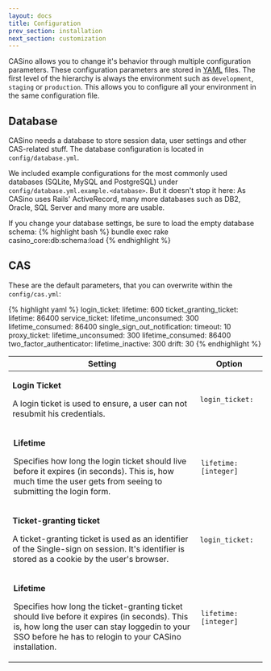 ```yaml
---
layout: docs
title: Configuration
prev_section: installation
next_section: customization
---
```


CASino allows you to change it's behavior through multiple configuration parameters. These configuration parameters are stored in [YAML](http://en.wikipedia.org/wiki/YAML) files. The first level of the hierarchy is always the environment such as `development`, `staging` or `production`. This allows you to configure all your environment in the same configuration file.

## Database

CASino needs a database to store session data, user settings and other CAS-related stuff. The database configuration is located in `config/database.yml`.

We included example configurations for the most commonly used databases (SQLite, MySQL and PostgreSQL) under `config/database.yml.example.<database>`. But it doesn't stop it here: As CASino uses Rails' ActiveRecord, many more databases such as DB2, Oracle, SQL Server and many more are usable.

If you change your database settings, be sure to load the empty database schema:
{% highlight bash %}
bundle exec rake casino_core:db:schema:load
{% endhighlight %}

## CAS

These are the default parameters, that you can overwrite within the `config/cas.yml`:

{% highlight yaml %}
login_ticket:
  lifetime: 600
ticket_granting_ticket:
  lifetime: 86400
service_ticket:
  lifetime_unconsumed: 300
  lifetime_consumed: 86400
  single_sign_out_notification:
    timeout: 10
proxy_ticket:
  lifetime_unconsumed: 300
  lifetime_consumed: 86400
two_factor_authenticator:
  lifetime_inactive: 300
  drift: 30
{% endhighlight %}

<table width="100%">
  <thead>
    <tr>
      <th>Setting</th>
      <th>Option</th>
    </tr>
  </thead>
  <tbody>
    <tr>
      <td>
        <p class="name">
          <strong>Login Ticket</strong>
        </p>
        <p class="description">
          A login ticket is used to ensure, a user can not resubmit his credentials.
        </p>
      </td>
      <td>
        <code>login_ticket:</code>
      </td>
    </tr>
    <tr>
      <td style="padding-left: 10px">
        <p class="name">
          <strong>Lifetime</strong>
        </p>
        <p class="description">
          Specifies how long the login ticket should live before it expires (in seconds). This is, how much time the user gets from seeing to submitting the login form.
        </p>
      </td>
      <td style="padding-left: 10px">
        <code>lifetime: [integer]</code>
      </td>
    </tr>
    <tr>
      <td>
        <p class="name">
          <strong>Ticket-granting ticket</strong>
        </p>
        <p class="description">
          A ticket-granting ticket is used as an identifier of the Single-sign on session. It's identifier is stored as a cookie by the user's browser.
        </p>
      </td>
      <td>
        <code>login_ticket:</code>
      </td>
    </tr>
    <tr>
      <td style="padding-left: 10px">
        <p class="name">
          <strong>Lifetime</strong>
        </p>
        <p class="description">
          Specifies how long the ticket-granting ticket should live before it expires (in seconds). This is, how long the user can stay loggedin to your SSO before he has to relogin to your CASino installation.
        </p>
      </td>
      <td style="padding-left: 10px">
        <code>lifetime: [integer]</code>
      </td>
    </tr>
  </tbody>
</table>